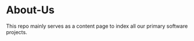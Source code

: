 About-Us
========

This repo mainly serves as a content page to index all our primary software projects. 
